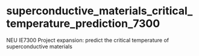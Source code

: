 # superconductive_materials_critical_temperature_prediction_7300
NEU IE7300 Project expansion: predict the critical temperature of superconductive materials

